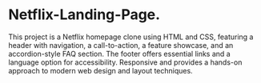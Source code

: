 # Netflix-Landing-Page.
This project is a Netflix homepage clone using HTML and CSS, featuring a header with navigation, a call-to-action, a feature showcase, and an accordion-style FAQ section. The footer offers essential links and a language option for accessibility. Responsive and provides a hands-on approach to modern web design and layout techniques.
